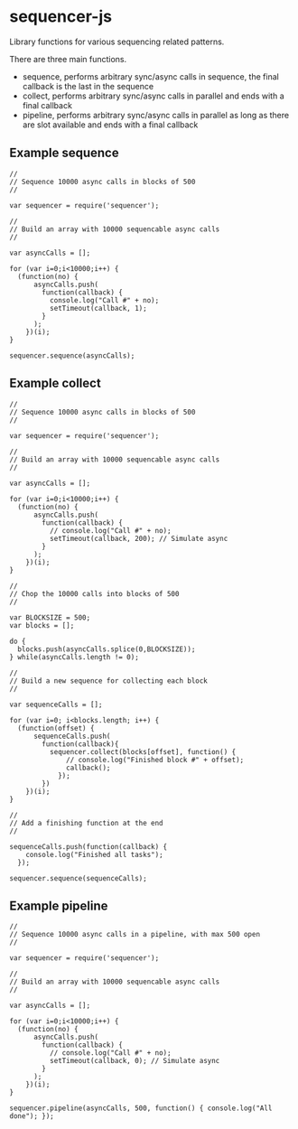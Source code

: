 # sequencer-js

Library functions for various sequencing related patterns.

There are three main functions.

 - sequence, performs arbitrary sync/async calls in sequence, the final callback is the last in the sequence
 - collect, performs arbitrary sync/async calls in parallel and ends with a final callback
 - pipeline, performs arbitrary sync/async calls in parallel as long as there are slot available and ends with a final callback

Example sequence
----------------

    //
    // Sequence 10000 async calls in blocks of 500
    // 

    var sequencer = require('sequencer');

    //
    // Build an array with 10000 sequencable async calls
    //

    var asyncCalls = [];

    for (var i=0;i<10000;i++) {
      (function(no) {
          asyncCalls.push(
            function(callback) {
              console.log("Call #" + no);
              setTimeout(callback, 1);
            }
          );
        })(i);
    }

    sequencer.sequence(asyncCalls);

Example collect
---------------

    //
    // Sequence 10000 async calls in blocks of 500
    // 

    var sequencer = require('sequencer');

    //
    // Build an array with 10000 sequencable async calls
    //

    var asyncCalls = [];

    for (var i=0;i<10000;i++) {
      (function(no) {
          asyncCalls.push(
            function(callback) {
              // console.log("Call #" + no);
              setTimeout(callback, 200); // Simulate async
            }
          );
        })(i);
    }

    //
    // Chop the 10000 calls into blocks of 500
    //

    var BLOCKSIZE = 500;
    var blocks = [];

    do {
      blocks.push(asyncCalls.splice(0,BLOCKSIZE));
    } while(asyncCalls.length != 0);

    //
    // Build a new sequence for collecting each block
    //

    var sequenceCalls = [];

    for (var i=0; i<blocks.length; i++) {
      (function(offset) {
          sequenceCalls.push(
            function(callback){
              sequencer.collect(blocks[offset], function() {
                  // console.log("Finished block #" + offset);
                  callback();
                });
            })
        })(i);
    }

    //
    // Add a finishing function at the end
    //

    sequenceCalls.push(function(callback) {
        console.log("Finished all tasks");
      });

    sequencer.sequence(sequenceCalls);


Example pipeline
----------------

    //
    // Sequence 10000 async calls in a pipeline, with max 500 open
    // 

    var sequencer = require('sequencer');

    //
    // Build an array with 10000 sequencable async calls
    //

    var asyncCalls = [];

    for (var i=0;i<10000;i++) {
      (function(no) {
          asyncCalls.push(
            function(callback) {
              // console.log("Call #" + no);
              setTimeout(callback, 0); // Simulate async
            }
          );
        })(i);
    }

    sequencer.pipeline(asyncCalls, 500, function() { console.log("All done"); });



